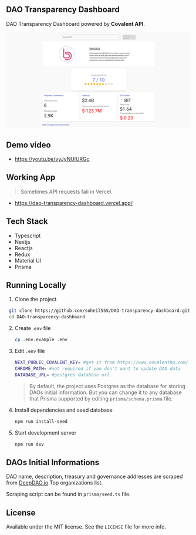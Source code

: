 ## DAO Transparency Dashboard

DAO Transparency Dashboard powered by **Covalent API**.

![](images/screenshot.png)



## Demo video

- https://youtu.be/vyJyNUlURGc



## Working App

> Sometimes API requests fail in Vercel.

- https://dao-transparency-dashboard.vercel.app/



## Tech Stack

- Typescript
- Nextjs
- Reactjs
- Redux
- Material UI
- Prisma

## Running Locally

1.  Clone the project

   ```bash
    git clone https://github.com/soheil555/DAO-transparency-dashboard.git
    cd DAO-transparency-dashboard
   ```

2. Create .`env` file

   ```bash
   cp .env.example .env
   ```

3. Edit `.env` file

   ```bash
   NEXT_PUBLIC_COVALENT_KEY= #get it from https://www.covalenthq.com/
   CHROME_PATH= #not required if you don't want to update DAO data
   DATABASE_URL= #postgres database url
   ```

   > By default, the project uses Postgres as the database for storing DAOs initial information. But you can change it to any database that Prisma supported  by editing `prisma/schema.prisma` file.

4. Install dependencies and seed database

   ```bash
   npm run install-seed
   ```

5. Start development server

   ```bash
   npm run dev
   ```

## DAOs Initial Informations

DAO name, description, treasury and governance addresses are scraped from [DeepDAO.io](https://deepdao.io/) Top organizations list.

Scraping script can be found in `prisma/seed.ts` file.

## License

Available under the MIT license. See the `LICENSE` file for more info.
